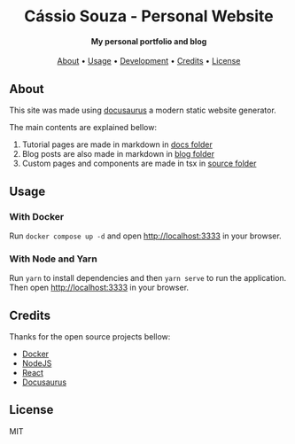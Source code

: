 <h1 align="center">
  Cássio Souza - Personal Website
</h1>

<h4 align="center">My personal portfolio and blog</h4>

<p align="center">
  <a href="#about">About</a> •
  <a href="#usage">Usage</a> •
  <a href="#development">Development</a> •
  <a href="#credits">Credits</a> •
  <a href="#license">License</a>
</p>

## About

This site was made using [docusaurus](https://github.com/facebook/docusaurus) a modern static website generator.

The main contents are explained bellow:

1. Tutorial pages are made in markdown in [docs folder](/docs/)
2. Blog posts are also made in markdown in [blog folder](/blog/)
3. Custom pages and components are made in tsx in [source folder](/src/)

## Usage

### With Docker

Run ``docker compose up -d`` and open [http://localhost:3333](http://localhost:3333) in your browser.

### With Node and Yarn

Run ``yarn`` to install dependencies and then ``yarn serve`` to run the application. Then open [http://localhost:3333](http://localhost:3333) in your browser.

## Credits

Thanks for the open source projects bellow:

- [Docker](https://github.com/docker)
- [NodeJS](https://github.com/nodejs)
- [React](https://github.com/facebook/react)
- [Docusaurus](https://github.com/facebook/docusaurus)

## License

MIT
